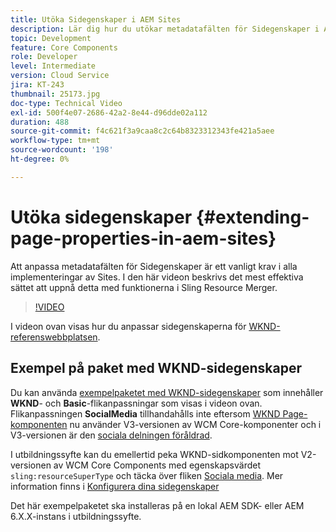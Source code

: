 ```yaml
---
title: Utöka Sidegenskaper i AEM Sites
description: Lär dig hur du utökar metadatafälten för Sidegenskaper i Adobe Experience Manager Sites. I den här videon beskrivs det mest effektiva sättet att uppnå detta med funktionerna i Sling Resource Merger.
topic: Development
feature: Core Components
role: Developer
level: Intermediate
version: Cloud Service
jira: KT-243
thumbnail: 25173.jpg
doc-type: Technical Video
exl-id: 500f4e07-2686-42a2-8e44-d96dde02a112
duration: 488
source-git-commit: f4c621f3a9caa8c2c64b8323312343fe421a5aee
workflow-type: tm+mt
source-wordcount: '198'
ht-degree: 0%

---
```


# Utöka sidegenskaper {#extending-page-properties-in-aem-sites}

Att anpassa metadatafälten för Sidegenskaper är ett vanligt krav i alla implementeringar av Sites. I den här videon beskrivs det mest effektiva sättet att uppnå detta med funktionerna i Sling Resource Merger.

>[!VIDEO](https://video.tv.adobe.com/v/25173?quality=12&learn=on)

I videon ovan visas hur du anpassar sidegenskaperna för [WKND-referenswebbplatsen](https://github.com/adobe/aem-guides-wknd).

## Exempel på paket med WKND-sidegenskaper

Du kan använda [exempelpaketet med WKND-sidegenskaper](./assets/WKND-PageProperties-Example-Dialog-1.0.zip) som innehåller **WKND**- och **Basic**-flikanpassningar som visas i videon ovan. Flikanpassningen **SocialMedia** tillhandahålls inte eftersom [WKND Page-komponenten](https://github.com/adobe/aem-guides-wknd/blob/main/ui.apps/src/main/content/jcr_root/apps/wknd/components/page/.content.xml#L5) nu använder V3-versionen av WCM Core-komponenter och i V3-versionen är den [sociala delningen föråldrad](https://github.com/adobe/aem-core-wcm-components/pull/1930).

I utbildningssyfte kan du emellertid peka WKND-sidkomponenten mot V2-versionen av WCM Core Components med egenskapsvärdet `sling:resourceSuperType` och täcka över fliken [ Sociala media](https://github.com/adobe/aem-core-wcm-components/blob/main/content/src/content/jcr_root/apps/core/wcm/components/page/v2/page/_cq_dialog/.content.xml#L95). Mer information finns i [Konfigurera dina sidegenskaper](https://experienceleague.adobe.com/docs/experience-manager-65/developing/extending-aem/page-properties-views.html#configuring-your-page-properties)

Det här exempelpaketet ska installeras på en lokal AEM SDK- eller AEM 6.X.X-instans i utbildningssyfte.
